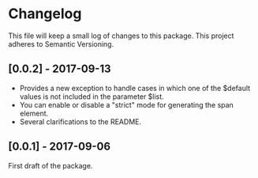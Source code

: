 # Changelog

This file will keep a small log of changes to this package. This project adheres to Semantic Versioning.

## [0.0.2] - 2017-09-13

- Provides a new exception to handle cases in which one of the  $default values is not included in the parameter $list. 
- You can enable or disable a "strict" mode for generating the span element.
- Several clarifications to the README.

## [0.0.1] - 2017-09-06
First draft of the package.
